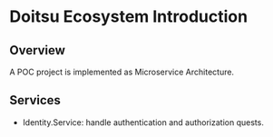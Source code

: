 # Doitsu Ecosystem Introduction

## Overview
A POC project is implemented as Microservice Architecture.

## Services
- Identity.Service: handle authentication and authorization quests.

